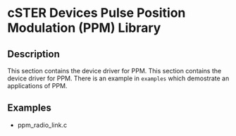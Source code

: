 # cSTER Devices Pulse Position Modulation (PPM) Library

## Description
This section contains the device driver for PPM. This section contains the device driver for PPM. There is an example in  `examples` which demostrate an applications of PPM.

## Examples
- ppm_radio_link.c
